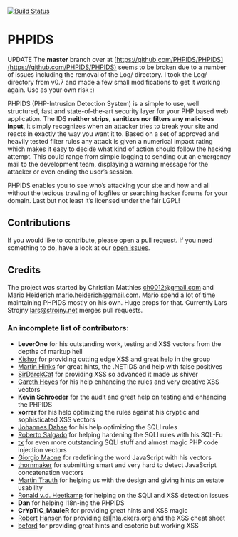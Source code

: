[![Build Status](https://travis-ci.org/PHPIDS/PHPIDS.png)](https://travis-ci.org/PHPIDS/PHPIDS)

# PHPIDS

UPDATE The **master** branch over at [https://github.com/PHPIDS/PHPIDS](https://github.com/PHPIDS/PHPIDS) seems to be broken due to a number of issues including the removal of the Log/ directory. I took the Log/ directory from v0.7 and made a few small modifications to get it working again. Use as your own risk :)

PHPIDS (PHP-Intrusion Detection System) is a simple to use, well structured, fast and state-of-the-art
security layer for your PHP based web application. The IDS **neither strips, sanitizes nor filters any
malicious input**, it simply recognizes when an attacker tries to break your site and reacts in exactly
the way you want it to. Based on a set of approved and heavily tested filter rules any attack is given a
numerical impact rating which makes it easy to decide what kind of action should follow the hacking attempt.
This could range from simple logging to sending out an emergency mail to the development team, displaying
a warning message for the attacker or even ending the user’s session.

PHPIDS enables you to see who’s attacking your site and how and all without the tedious trawling of
logfiles or searching hacker forums for your domain. Last but not least it’s licensed under the fair LGPL!


## Contributions

If you would like to contribute, please open a pull request. If you need something to do, have a look at our
[open issues](https://github.com/PHPIDS/PHPIDS/issues).


## Credits

The project was started by Christian Matthies <ch0012@gmail.com> and Mario Heiderich <mario.heiderich@gmail.com>.
Mario spend a lot of time maintaining PHPIDS mostly on his own. Huge props for that. Currently Lars Strojny <lars@strojny.net>
merges pull requests.

### An incomplete list of contributors:

 - **LeverOne** for his outstanding work, testing and XSS vectors from the depths of markup hell
 - [Kishor](http://wasjournal.blogspot.com/) for providing cutting edge XSS and great help in the group
 - [Martin Hinks](http://www.the-mice.co.uk/switch/) for great hints, the .NETIDS and help with false positives
 - [SirDarckCat](http://sirdarckcat.blogspot.com) for providing XSS so advanced it made us shiver
 - [Gareth Heyes](http://thespanner.co.uk/) for his help enhancing the rules and very creative XSS vectors
 - **Kevin Schroeder** for the audit and great help on testing and enhancing the PHPIDS
 - **xorrer** for his help optimizing the rules against his cryptic and sophisticated XSS vectors
 - [Johannes Dahse](http://websec.wordpress.com/) for his help optimizing the SQLI rules
 - [Roberto Salgado](http://websec.ca/) for helping hardening the SQLI rules with his SQL-Fu
 - [tx](http://lowtechlive.com/) for even more outstanding SQLI stuff and almost magic PHP code injection vectors
 - [Giorgio Maone](http://hackademix.net/) for redefining the word JavaScript with his vectors
 - [thornmaker](http://p42.us/) for submitting smart and very hard to detect JavaScript concatenation vectors
 - [Martin Trauth](http://www.pix7.de/blog/) for helping us with the design and giving hints on estate usability
 - [Ronald v.d. Heetkamp](http://0x000000.com/) for helping on the SQLI and XSS detection issues
 - **Dan** for helping i18n-ing the PHPIDS
 - **CrYpTiC_MauleR** for providing great hints and XSS magic
 - [Robert Hansen](http://www.ha.ckers.org/) for providing (sl|h)a.ckers.org and the XSS cheat sheet
 - [beford](http://blog.beford.org/) for providing great hints and esoteric but working XSS

